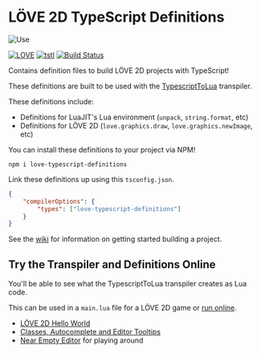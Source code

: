 # LÖVE 2D TypeScript Definitions

![Use](https://i.imgur.com/NPfeARe.png)

[![LOVE](https://img.shields.io/badge/L%C3%96VE-11.1-EA316E.svg)](http://love2d.org/)
[![tstl](https://img.shields.io/badge/TypescriptToLua-0.14.0-blue.svg)](https://github.com/Perryvw/TypescriptToLua)
[![Build Status](https://travis-ci.org/hazzard993/love-typescript-definitions.svg?branch=master)](https://travis-ci.org/hazzard993/love-typescript-definitions)

Contains definition files to build LÖVE 2D projects with TypeScript!

These definitions are built to be used with the [TypescriptToLua](https://github.com/Perryvw/TypescriptToLua) transpiler.

These definitions include:
- Definitions for LuaJIT's Lua environment (`unpack`, `string.format`, etc)
- Definitions for LÖVE 2D (`love.graphics.draw`, `love.graphics.newImage`, etc)

You can install these definitions to your project via NPM!

```
npm i love-typescript-definitions
```

Link these definitions up using this `tsconfig.json`.

```json
{
    "compilerOptions": {
        "types": ["love-typescript-definitions"]
    }
}
```

See the [wiki](https://github.com/hazzard993/love-typescript-definitions/wiki) for information on getting started building a project.

## Try the Transpiler and Definitions Online
You'll be able to see what the TypescriptToLua transpiler creates as Lua code.

This can be used in a `main.lua` file for a LÖVE 2D game or [run online](https://schellingb.github.io/LoveWebBuilder/run-code).
- [LÖVE 2D Hello World](https://bit.ly/2qB3Ljj)
- [Classes, Autocomplete and Editor Tooltips](https://bit.ly/2zEDdli)
- [Near Empty Editor](https://bit.ly/2zCUknC) for playing around
